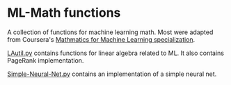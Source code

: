# ML-Math functions

A collection of functions for machine learning math. Most were adapted from Coursera's [Mathmatics for Machine Learning specialization](https://www.coursera.org/specializations/mathematics-machine-learning?).

[LAutil.py](LAutil.py) contains functions for linear algebra related to ML. It also contains PageRank implementation.

[Simple-Neural-Net.py](Simple-Neural-Net.py) contains an implementation of a simple neural net.

